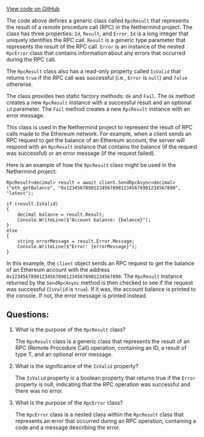 [View code on GitHub](https://github.com/NethermindEth/nethermind/src/Nethermind/Nethermind.Facade/Proxy/RpcResult.cs)

The code above defines a generic class called `RpcResult` that represents the result of a remote procedure call (RPC) in the Nethermind project. The class has three properties: `Id`, `Result`, and `Error`. `Id` is a long integer that uniquely identifies the RPC call. `Result` is a generic type parameter that represents the result of the RPC call. `Error` is an instance of the nested `RpcError` class that contains information about any errors that occurred during the RPC call.

The `RpcResult` class also has a read-only property called `IsValid` that returns `true` if the RPC call was successful (i.e., `Error` is `null`) and `false` otherwise.

The class provides two static factory methods: `Ok` and `Fail`. The `Ok` method creates a new `RpcResult` instance with a successful result and an optional `id` parameter. The `Fail` method creates a new `RpcResult` instance with an error message.

This class is used in the Nethermind project to represent the result of RPC calls made to the Ethereum network. For example, when a client sends an RPC request to get the balance of an Ethereum account, the server will respond with an `RpcResult` instance that contains the balance (if the request was successful) or an error message (if the request failed).

Here is an example of how the `RpcResult` class might be used in the Nethermind project:

```
RpcResult<decimal> result = await client.SendRpcAsync<decimal>("eth_getBalance", "0x1234567890123456789012345678901234567890", "latest");

if (result.IsValid)
{
    decimal balance = result.Result;
    Console.WriteLine($"Account balance: {balance}");
}
else
{
    string errorMessage = result.Error.Message;
    Console.WriteLine($"Error: {errorMessage}");
}
```

In this example, the `client` object sends an RPC request to get the balance of an Ethereum account with the address `0x1234567890123456789012345678901234567890`. The `RpcResult` instance returned by the `SendRpcAsync` method is then checked to see if the request was successful (`IsValid` is `true`). If it was, the account balance is printed to the console. If not, the error message is printed instead.
## Questions: 
 1. What is the purpose of the `RpcResult` class?
    
    The `RpcResult` class is a generic class that represents the result of an RPC (Remote Procedure Call) operation, containing an ID, a result of type T, and an optional error message.

2. What is the significance of the `IsValid` property?
    
    The `IsValid` property is a boolean property that returns true if the `Error` property is null, indicating that the RPC operation was successful and there was no error.

3. What is the purpose of the `RpcError` class?
    
    The `RpcError` class is a nested class within the `RpcResult` class that represents an error that occurred during an RPC operation, containing a code and a message describing the error.